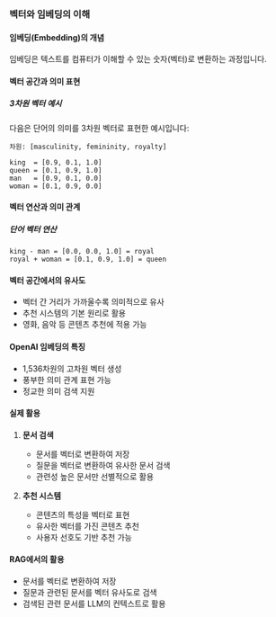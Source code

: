 ### 벡터와 임베딩의 이해

#### 임베딩(Embedding)의 개념
임베딩은 텍스트를 컴퓨터가 이해할 수 있는 숫자(벡터)로 변환하는 과정입니다.

#### 벡터 공간과 의미 표현
##### 3차원 벡터 예시
다음은 단어의 의미를 3차원 벡터로 표현한 예시입니다:

```
차원: [masculinity, femininity, royalty]

king  = [0.9, 0.1, 1.0]
queen = [0.1, 0.9, 1.0]
man   = [0.9, 0.1, 0.0]
woman = [0.1, 0.9, 0.0]
```

#### 벡터 연산과 의미 관계
##### 단어 벡터 연산
```
king - man = [0.0, 0.0, 1.0] = royal
royal + woman = [0.1, 0.9, 1.0] = queen
```

#### 벡터 공간에서의 유사도
- 벡터 간 거리가 가까울수록 의미적으로 유사
- 추천 시스템의 기본 원리로 활용
- 영화, 음악 등 콘텐츠 추천에 적용 가능

#### OpenAI 임베딩의 특징
- 1,536차원의 고차원 벡터 생성
- 풍부한 의미 관계 표현 가능
- 정교한 의미 검색 지원

#### 실제 활용
1. **문서 검색**
   - 문서를 벡터로 변환하여 저장
   - 질문을 벡터로 변환하여 유사한 문서 검색
   - 관련성 높은 문서만 선별적으로 활용

2. **추천 시스템**
   - 콘텐츠의 특성을 벡터로 표현
   - 유사한 벡터를 가진 콘텐츠 추천
   - 사용자 선호도 기반 추천 가능

#### RAG에서의 활용
- 문서를 벡터로 변환하여 저장
- 질문과 관련된 문서를 벡터 유사도로 검색
- 검색된 관련 문서를 LLM의 컨텍스트로 활용 